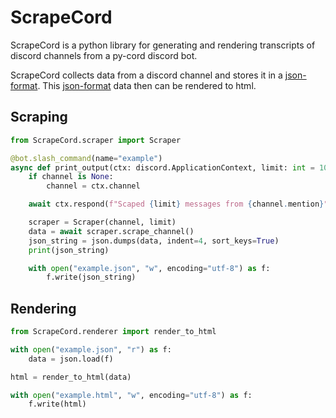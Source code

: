 # ScrapeCord

ScrapeCord is a python library for generating and rendering transcripts of discord channels from a py-cord discord bot.

ScrapeCord collects data from a discord channel and stores it in a [json-format](JSON-FORMAT.md). This [json-format](JSON-FORMAT.md) data then can be rendered to html.


## Scraping
```python
from ScrapeCord.scraper import Scraper

@bot.slash_command(name="example")
async def print_output(ctx: discord.ApplicationContext, limit: int = 10, channel: discord.TextChannel = None):
    if channel is None:
        channel = ctx.channel

    await ctx.respond(f"Scaped {limit} messages from {channel.mention}", ephemeral=True)

    scraper = Scraper(channel, limit)
    data = await scraper.scrape_channel()
    json_string = json.dumps(data, indent=4, sort_keys=True)
    print(json_string)

    with open("example.json", "w", encoding="utf-8") as f:
        f.write(json_string)
```


## Rendering
```python
from ScrapeCord.renderer import render_to_html

with open("example.json", "r") as f:
    data = json.load(f)

html = render_to_html(data)

with open("example.html", "w", encoding="utf-8") as f:
    f.write(html)
```
